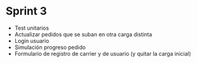 # Sprint 3
- Test unitarios
- Actualizar pedidos que se suban en otra carga distinta
- Login usuario
- Simulación progreso pedido
- Formulario de registro de carrier y de usuario (y quitar la carga inicial)